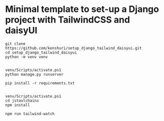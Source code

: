 # Minimal template to set-up a Django project with TailwindCSS and daisyUI


```shell
git clone https://github.com/kenshuri/setup_django_tailwind_daisyui.git
cd setup_django_tailwind_daisyui
python -m venv venv


venv/Scripts/activate.ps1
python manage.py runserver

pip install -r requirements.txt

```



```shell

venv/Scripts/activate.ps1
cd jstoolchains
npm install

npm run tailwind-watch
```